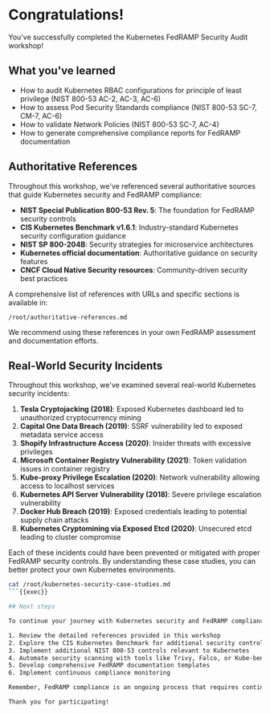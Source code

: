# Congratulations!

You've successfully completed the Kubernetes FedRAMP Security Audit workshop!

## What you've learned

- How to audit Kubernetes RBAC configurations for principle of least privilege (NIST 800-53 AC-2, AC-3, AC-6)
- How to assess Pod Security Standards compliance (NIST 800-53 SC-7, CM-7, AC-6)
- How to validate Network Policies (NIST 800-53 SC-7, AC-4)
- How to generate comprehensive compliance reports for FedRAMP documentation

## Authoritative References

Throughout this workshop, we've referenced several authoritative sources that guide Kubernetes security and FedRAMP compliance:

- **NIST Special Publication 800-53 Rev. 5**: The foundation for FedRAMP security controls
- **CIS Kubernetes Benchmark v1.6.1**: Industry-standard Kubernetes security configuration guidance
- **NIST SP 800-204B**: Security strategies for microservice architectures
- **Kubernetes official documentation**: Authoritative guidance on security features
- **CNCF Cloud Native Security resources**: Community-driven security best practices

A comprehensive list of references with URLs and specific sections is available in:
```
/root/authoritative-references.md
```

We recommend using these references in your own FedRAMP assessment and documentation efforts.

## Real-World Security Incidents

Throughout this workshop, we've examined several real-world Kubernetes security incidents:

1. **Tesla Cryptojacking (2018)**: Exposed Kubernetes dashboard led to unauthorized cryptocurrency mining
2. **Capital One Data Breach (2019)**: SSRF vulnerability led to exposed metadata service access
3. **Shopify Infrastructure Access (2020)**: Insider threats with excessive privileges
4. **Microsoft Container Registry Vulnerability (2021)**: Token validation issues in container registry
5. **Kube-proxy Privilege Escalation (2020)**: Network vulnerability allowing access to localhost services
6. **Kubernetes API Server Vulnerability (2018)**: Severe privilege escalation vulnerability
7. **Docker Hub Breach (2019)**: Exposed credentials leading to potential supply chain attacks
8. **Kubernetes Cryptomining via Exposed Etcd (2020)**: Unsecured etcd leading to cluster compromise

Each of these incidents could have been prevented or mitigated with proper FedRAMP security controls. By understanding these case studies, you can better protect your own Kubernetes environments.

```bash
cat /root/kubernetes-security-case-studies.md
```{{exec}}

## Next steps

To continue your journey with Kubernetes security and FedRAMP compliance:

1. Review the detailed references provided in this workshop
2. Explore the CIS Kubernetes Benchmark for additional security controls
3. Implement additional NIST 800-53 controls relevant to Kubernetes
4. Automate security scanning with tools like Trivy, Falco, or Kube-bench
5. Develop comprehensive FedRAMP documentation templates
6. Implement continuous compliance monitoring

Remember, FedRAMP compliance is an ongoing process that requires continuous monitoring and improvement. This workshop provided a foundation for assessing Kubernetes deployments against FedRAMP requirements.

Thank you for participating!